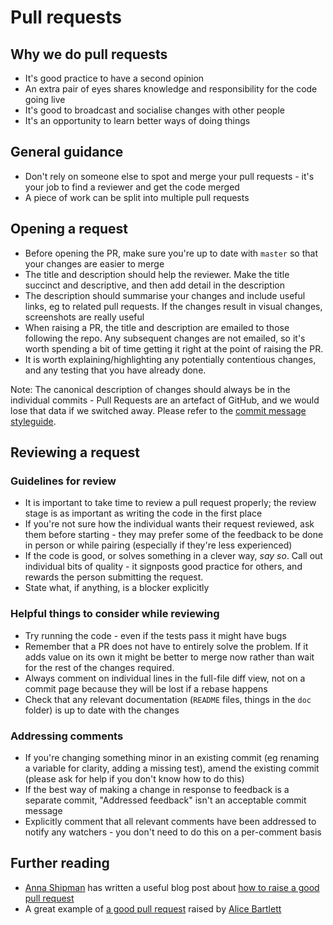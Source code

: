 # Pull requests

## Why we do pull requests

- It's good practice to have a second opinion
- An extra pair of eyes shares knowledge and responsibility for the code going live
- It's good to broadcast and socialise changes with other people
- It's an opportunity to learn better ways of doing things

## General guidance

- Don't rely on someone else to spot and merge your pull requests - it's your
  job to find a reviewer and get the code merged
- A piece of work can be split into multiple pull requests

## Opening a request

- Before opening the PR, make sure you're up to date with `master` so that your
  changes are easier to merge
- The title and description should help the reviewer. Make the title succinct
  and descriptive, and then add detail in the description
- The description should summarise your changes and include useful links, eg to
  related pull requests. If the changes result in visual changes, screenshots are
  really useful
- When raising a PR, the title and description are emailed to those following
  the repo. Any subsequent changes are not emailed, so it's worth spending a
  bit of time getting it right at the point of raising the PR.
- It is worth explaining/highlighting any potentially contentious changes, and
  any testing that you have already done.

Note: The canonical description of changes should always be in the individual
commits - Pull Requests are an artefact of GitHub, and we would lose that data
if we switched away. Please refer to the [commit message
styleguide](/git.md#commit-messages).

## Reviewing a request

### Guidelines for review

- It is important to take time to review a pull request properly; the review
  stage is as important as writing the code in the first place
- If you're not sure how the individual wants their request reviewed, ask them
  before starting - they may prefer some of the feedback to be done in person
  or while pairing (especially if they're less experienced)
- If the code is good, or solves something in a clever way, *say
  so*. Call out individual bits of quality - it signposts good practice for
  others, and rewards the person submitting the request.
- State what, if anything, is a blocker explicitly


### Helpful things to consider while reviewing

- Try running the code - even if the tests pass it might have bugs
- Remember that a PR does not have to entirely solve the problem. If it adds
  value on its own it might be better to merge now rather than wait for the rest
  of the changes required.
- Always comment on individual lines in the full-file diff view, not on a commit
  page because they will be lost if a rebase happens
- Check that any relevant documentation (`README` files, things in the `doc`
  folder) is up to date with the changes


### Addressing comments

- If you're changing something minor in an existing commit (eg renaming a
  variable for clarity, adding a missing test), amend the existing commit
  (please ask for help if you don't know how to do this)
- If the best way of making a change in response to feedback is a separate
  commit, "Addressed feedback" isn't an acceptable commit message
- Explicitly comment that all relevant comments have been addressed to notify
  any watchers - you don't need to do this on a per-comment basis


## Further reading

- [Anna Shipman](https://github.com/annashipman) has written a useful blog post about [how to raise a good pull request](http://www.annashipman.co.uk/jfdi/good-pull-requests.html)
- A great example of [a good pull request](https://github.com/alphagov/frontend/pull/784) raised by [Alice Bartlett](https://github.com/alicebartlett)
